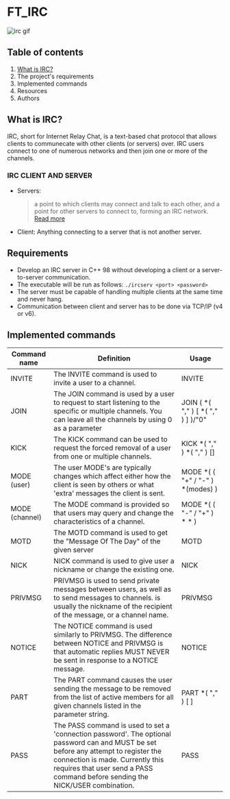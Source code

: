 # FT_IRC
![irc gif](https://github.com/Suigetsu/ft_irc/assets/57911923/35a77d1d-e128-40fe-861b-8e72c647bcc5)

## Table of contents
1. [What is IRC?](https://github.com/Suigetsu/ft_irc?tab=readme-ov-file#what-is-irc)
2. The project's requirements
3. Implemented commands
4. Resources
5. Authors

## What is IRC?
IRC, short for Internet Relay Chat, is a text-based chat protocol that allows clients to communecate with other clients (or servers) over. IRC users connect to one of numerous networks and then join one or more of the channels.
### IRC CLIENT AND SERVER
- Servers:
  > a point to which clients may connect and talk to each other, and a point for other servers to connect to, forming an IRC network. [Read more](https://modern.ircdocs.horse/#servers)
- Client: Anything connecting to a server that is not another server.
## Requirements
* Develop an IRC server in C++ 98 without developing a client or a server-to-server communication.
* The executable will be run as follows: ```./ircserv <port> <password>```
* The server must be capable of handling multiple clients at the same time and never hang.
* Communication between client and server has to be done via TCP/IP (v4 or v6).
## Implemented commands
| Command name | Definition | Usage |
| ------------- | ------------- | ------------- |
| INVITE | The INVITE command is used to invite a user to a channel. | INVITE <nickname> <channel> |
| JOIN | The JOIN command is used by a user to request to start listening to the specific or multiple channels. You can leave all the channels by using 0 as a parameter | JOIN ( <channel> *( "," <channel> ) [ <key> *( "," <key> ) ] )/"0" |
| KICK | The KICK command can be used to request the forced removal of a user from one or multiple channels. | KICK <channel> *( "," <channel> ) <user> *( "," <user> ) [<comment>] |
| MODE (user) | The user MODE's are typically changes which affect either how the client is seen by others or what 'extra' messages the client is sent. | MODE <nickname> *( ( "+" / "-" ) *(modes) ) |
| MODE (channel) | The MODE command is provided so that users may query and change the characteristics of a channel. | MODE <channel> *( ( "-" / "+" ) *<modes> *<modeparams> ) |
| MOTD | The MOTD command is used to get the "Message Of The Day" of the given server | MOTD |
| NICK | NICK command is used to give user a nickname or change the existing one. | NICK <nickname> |
| PRIVMSG | PRIVMSG is used to send private messages between users, as well as to send messages to channels.  <msgtarget> is usually the nickname of the recipient of the message, or a channel name. | PRIVMSG <msgtarget> <text to be sent> |
| NOTICE | The NOTICE command is used similarly to PRIVMSG. The difference between NOTICE and PRIVMSG is that automatic replies MUST NEVER be sent in response to a NOTICE message. | NOTICE <msgtarget> <text> |
| PART | The PART command causes the user sending the message to be removed from the list of active members for all given channels listed in the parameter string. | PART <channel> *( "," <channel> ) [ <Part Message> ] |
| PASS | The PASS command is used to set a 'connection password'. The optional password can and MUST be set before any attempt to register the connection is made.  Currently this requires that user send a PASS command before sending the NICK/USER combination. | PASS <password> |
